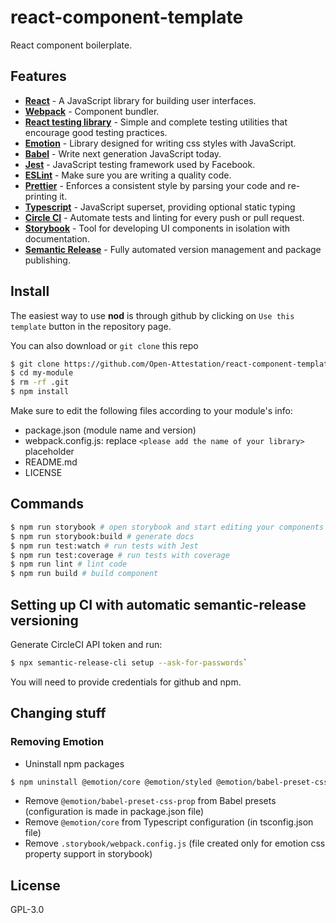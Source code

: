 # react-component-template

React component boilerplate.

## Features

-   [**React**](http://reactjs.org/) - A JavaScript library for building user interfaces.
-   [**Webpack**](https://webpack.js.org/) - Component bundler.
-   [**React testing library**](https://testing-library.com/) - Simple and complete testing utilities that encourage good testing practices.
-   [**Emotion**](https://emotion.sh/) - Library designed for writing css styles with JavaScript.
-   [**Babel**](https://babeljs.io/) - Write next generation JavaScript today.
-   [**Jest**](https://facebook.github.io/jest) - JavaScript testing framework used by Facebook.
-   [**ESLint**](http://eslint.org/) - Make sure you are writing a quality code.
-   [**Prettier**](https://prettier.io/) - Enforces a consistent style by parsing your code and re-printing it.
-   [**Typescript**](https://www.typescriptlang.org/) - JavaScript superset, providing optional static typing
-   [**Circle CI**](https://circleci.com/) - Automate tests and linting for every push or pull request.
-   [**Storybook**](https://storybook.js.org/) - Tool for developing UI components in isolation with documentation.
-   [**Semantic Release**](https://semantic-release.gitbook.io/semantic-release/) - Fully automated version management and package publishing.

## Install

The easiest way to use **nod** is through github by clicking on `Use this template` button in the repository page.

You can also download or `git clone` this repo

```sh
$ git clone https://github.com/Open-Attestation/react-component-template.git my-module
$ cd my-module
$ rm -rf .git
$ npm install
```

Make sure to edit the following files according to your module's info:
- package.json (module name and version)
- webpack.config.js: replace `<please add the name of your library>` placeholder
- README.md
- LICENSE

## Commands

```sh
$ npm run storybook # open storybook and start editing your components
$ npm run storybook:build # generate docs
$ npm run test:watch # run tests with Jest
$ npm run test:coverage # run tests with coverage
$ npm run lint # lint code
$ npm run build # build component
```

## Setting up CI with automatic semantic-release versioning

Generate CircleCI API token and run:
```sh
$ npx semantic-release-cli setup --ask-for-passwords`
```

You will need to provide credentials for github and npm.

## Changing stuff
### Removing Emotion
- Uninstall npm packages
```sh
$ npm uninstall @emotion/core @emotion/styled @emotion/babel-preset-css-prop
```
- Remove `@emotion/babel-preset-css-prop` from Babel presets (configuration is made in package.json file)
- Remove `@emotion/core` from Typescript configuration (in tsconfig.json file)
- Remove `.storybook/webpack.config.js` (file created only for emotion css property support in storybook)

## License

GPL-3.0

